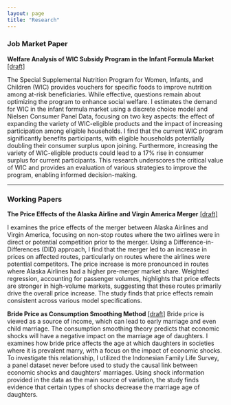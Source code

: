 ```yaml
---
layout: page
title: "Research"
---
```


### Job Market Paper


**Welfare Analysis of WIC Subsidy Program in the Infant Formula Market** <a href="/Working___WIC_Subsidy_in_Infant_Formula_Market.pdf" target="_blank">[draft]</a>

The Special Supplemental Nutrition Program for Women, Infants, and Children (WIC) provides vouchers for specific foods to improve nutrition among at-risk beneficiaries. While effective, questions remain about optimizing the program to enhance social welfare. I estimates the demand for WIC in the infant formula market using a discrete choice model and Nielsen Consumer Panel Data, focusing on two key aspects: the effect of expanding the variety of WIC-eligible products and the impact of increasing participation among eligible households. I find that the current WIC program significantly benefits participants, with eligible households potentially doubling their consumer surplus upon joining. Furthermore, increasing the variety of WIC-eligible products could lead to a 17\% rise in consumer surplus for current participants. This research underscores the critical value of WIC and provides an evaluation of various strategies to improve the program, enabling informed decision-making.

---

### Working Papers

**The Price Effects of the Alaska Airline and Virgin America Merger** <a href="/Working___Price_Effect_of_Alaska_Virgin_Merger.pdf" target="_blank">[draft]</a>

I examines the price effects of the merger between Alaska Airlines and Virgin America, focusing on non-stop routes where the two airlines were in direct or potential competition prior to the merger. Using a Difference-in-Differences (DID) approach, I find that the merger led to an increase in prices on affected routes, particularly on routes where the airlines were potential competitors. The price increase is more pronounced in routes where Alaska Airlines had a higher pre-merger market share. Weighted regression, accounting for passenger volumes, highlights that price effects are stronger in high-volume markets, suggesting that these routes primarily drive the overall price increase. The study finds that price effects remain consistent across various model specifications.

**Bride Price as Consumption Smoothing Method** <a href="/Working___Marriage_Price_as_Consumption_Smoothing_Method.pdf" target="_blank">[draft]</a>
Bride price is viewed as a source of income, which can lead to early marriage and even child marriage. The consumption smoothing theory predicts that economic shocks will have a negative impact on the marriage age of daughters. I examines how bride price affects the age at which daughters in societies where it is prevalent marry, with a focus on the impact of economic shocks. To investigate this relationship, I utilized the Indonesian Family Life Survey, a panel dataset never before used to study the causal link between economic shocks and daughters' marriages. Using shock information provided in the data as the main source of variation, the study finds evidence that certain types of shocks decrease the marriage age of daughters.
